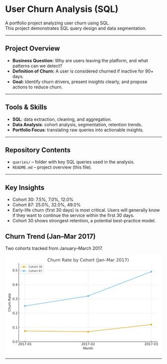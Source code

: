 # User Churn Analysis (SQL)

A portfolio project analyzing user churn using SQL.  
This project demonstrates SQL query design and data segmentation.

---

## Project Overview

- **Business Question:** Why are users leaving the platform, and what patterns can we detect?  
- **Definition of Churn:** A user is considered churned if inactive for 90+ days.
- **Goal:** Identify churn drivers, present insights clearly, and propose actions to reduce churn.

---

## Tools & Skills

- **SQL**: data extraction, cleaning, and aggregation.   
- **Data Analysis**: cohort analysis, segmentation, retention trends.  
- **Portfolio Focus**: translating raw queries into actionable insights.

---

## Repository Contents
  
- `queries/` – folder with key SQL queries used in the analysis.  
- `README.md` – project overview (this file).  

---

## Key Insights

- Cohort 30: 7.5%, 7.0%, 12.0%
- Cohort 87: 25.0%, 32.0%, 49.0% 
- Early-life churn (first 30 days) is most critical. Users will generally know if they want to continue the service within the first 30 days.
- Cohort 30 shows strongest retention, a potential best-practice model.

## Churn Trend (Jan–Mar 2017)

Two cohorts tracked from January–March 2017.



![Churn Trend](https://github.com/dylanvowell/SQL-Churn-Rate/blob/main/churn_trend.png?raw=true)

---
 
